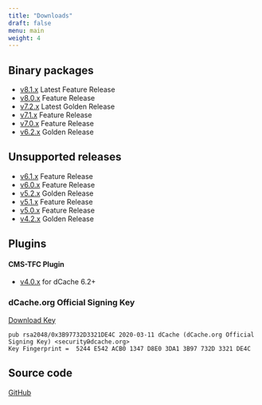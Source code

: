 ```yaml
---
title: "Downloads"
draft: false
menu: main
weight: 4
---
```


## Binary packages
- [v8.1.x](https://www.dcache.org/old/downloads/1.9/index.shtml#server-8.1)
    Latest Feature Release
- [v8.0.x](https://www.dcache.org/old/downloads/1.9/index.shtml#server-8.0)
    Feature Release
- [v7.2.x](https://www.dcache.org/old/downloads/1.9/index.shtml#server-7.2)
    Latest Golden Release
- [v7.1.x](https://www.dcache.org/old/downloads/1.9/index.shtml#server-7.1)
    Feature Release
- [v7.0.x](https://www.dcache.org/old/downloads/1.9/index.shtml#server-7.0)
    Feature Release
- [v6.2.x](https://www.dcache.org/old/downloads/1.9/index.shtml#server-6.2)
    Golden Release

## Unsupported releases

- [v6.1.x](https://www.dcache.org/old/downloads/1.9/index.shtml#server-6.1)
    Feature Release
- [v6.0.x](https://www.dcache.org/old/downloads/1.9/index.shtml#server-6.0)
    Feature Release
- [v5.2.x](https://www.dcache.org/old/downloads/1.9/index.shtml#server-5.2)
    Golden Release
- [v5.1.x](https://www.dcache.org/old/downloads/1.9/index.shtml#server-5.1)
    Feature Release
- [v5.0.x](https://www.dcache.org/old/downloads/1.9/index.shtml#server-5.0)
    Feature Release
- [v4.2.x](https://www.dcache.org/old/downloads/1.9/index.shtml#server-4.2)
    Golden Release

## Plugins

#### CMS-TFC Plugin

- [v4.0.x](https://dcache.org/old/downloads/1.9/repo/xrootd4j-cms-plugin/xrootd4j-cms-plugin-4.0.4-1.noarch.rpm)
    for dCache 6.2+

### dCache.org Official Signing Key

[Download Key](/RPM-GPG-KEY-dcache-org-signing-key)

```
pub rsa2048/0x3B97732D3321DE4C 2020-03-11 dCache (dCache.org Official Signing Key) <securityԹdcache.org>
Key Fingerprint =  5244 E542 ACB0 1347 D8E0 3DA1 3B97 732D 3321 DE4C
```

## Source code

[GitHub](https://github.com/dCache)
